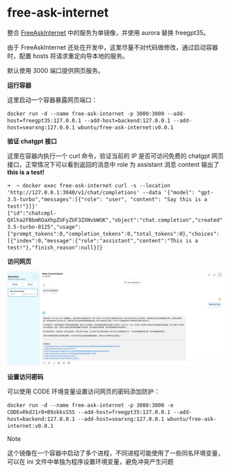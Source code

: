 # free-ask-internet

整合 [FreeAskInternet](https://github.com/nashsu/FreeAskInternet) 中的服务为单镜像，并使用 aurora 替换 freegpt35。

由于 FreeAskInternet 还处在开发中，这里尽量不对代码做修改，通过启动容器时，配置 hosts 将请求重定向导本地的服务。

默认使用 3000 端口提供网页服务。

**运行容器**

这里启动一个容器暴露网页端口：

```shell
docker run -d --name free-ask-internet -p 3000:3000 --add-host=freegpt35:127.0.0.1 --add-host=backend:127.0.0.1 --add-host=searxng:127.0.0.1 wbuntu/free-ask-internet:v0.0.1
```

**验证 chatgpt 接口**

这里在容器内执行一个 curl 命令，验证当前的 IP 是否可访问免费的 chatgpt 网页接口，正常情况下可以看到返回的消息中 role 为 assistant 消息 content 输出了 **this is a test!**

```shell
➜  ~ docker exec free-ask-internet curl -s --location 'http://127.0.0.1:3040/v1/chat/completions' --data '{"model": "gpt-3.5-turbo","messages":[{"role": "user", "content": "Say this is a test!"}]}'
{"id":"chatcmpl-QXlha2FBbmROaXhpZUFyZUF3ZXNvbWUK","object":"chat.completion","created":0,"model":"gpt-3.5-turbo-0125","usage":{"prompt_tokens":0,"completion_tokens":0,"total_tokens":0},"choices":[{"index":0,"message":{"role":"assistant","content":"This is a test!"},"finish_reason":null}]}
```

**访问网页**

![](img-01.png)

**设置访问密码**

可以使用 CODE 环境变量设置访问网页的密码添加防护：

```shell
docker run -d --name free-ask-internet -p 3000:3000 -e CODE=RkdJ1r0+B9zkksS5S --add-host=freegpt35:127.0.0.1 --add-host=backend:127.0.0.1 --add-host=searxng:127.0.0.1 wbuntu/free-ask-internet:v0.0.1
```

> [!NOTE]  
> 这个镜像在一个容器中启动了多个进程，不同进程可能使用了一些同名环境变量，可以在 ini 文件中单独为程序设置环境变量，避免冲突产生问题